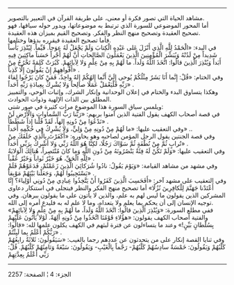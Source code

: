 ------------------------------------------------------------------------

مشاهد الحياة التي تصور فكرة أو معنى، على طريقة القرآن في التعبير
بالتصوير.  
أما المحور الموضوعي للسورة الذي ترتبط به موضوعاتها، ويدور حوله سياقها،
فهو تصحيح العقيدة وتصحيح منهج النظر والفكر. وتصحيح القيم بميزان هذه
العقيدة.  
فأما تصحيح العقيدة فيقرره بدؤها وختامها.  
في البدء: «الْحَمْدُ لِلَّهِ الَّذِي أَنْزَلَ عَلى عَبْدِهِ الْكِتابَ وَلَمْ يَجْعَلْ لَهُ عِوَجاً. قَيِّماً.
لِيُنْذِرَ بَأْساً شَدِيداً مِنْ لَدُنْهُ وَيُبَشِّرَ الْمُؤْمِنِينَ الَّذِينَ يَعْمَلُونَ الصَّالِحاتِ أَنَّ لَهُمْ
أَجْراً حَسَناً ماكِثِينَ فِيهِ أَبَداً وَيُنْذِرَ الَّذِينَ قالُوا: اتَّخَذَ اللَّهُ وَلَداً. ما لَهُمْ بِهِ
مِنْ عِلْمٍ وَلا لِآبائِهِمْ. كَبُرَتْ كَلِمَةً تَخْرُجُ مِنْ أَفْواهِهِمْ إِنْ يَقُولُونَ إِلَّا كَذِباً» .  
وفي الختام: «قُلْ: إِنَّما أَنَا بَشَرٌ مِثْلُكُمْ يُوحى إِلَيَّ أَنَّما إِلهُكُمْ إِلهٌ واحِدٌ، فَمَنْ
كانَ يَرْجُوا لِقاءَ رَبِّهِ فَلْيَعْمَلْ عَمَلًا صالِحاً وَلا يُشْرِكْ بِعِبادَةِ رَبِّهِ أَحَداً» .  
وهكذا يتساوق البدء والختام في إعلان الوحدانية وإنكار الشرك، وإثبات
الوحي، والتمييز المطلق بين الذات الإلهية وذوات الحوادث.  
ويلمس سياق السورة هذا الموضوع مرات كثيرة في صور شتى:  
في قصة أصحاب الكهف يقول الفتية الذين آمنوا بربهم: «رَبُّنا رَبُّ السَّماواتِ
وَالْأَرْضِ لَنْ نَدْعُوَا مِنْ دُونِهِ إِلهاً، لَقَدْ قُلْنا إِذاً شَطَطاً» .  
وفي التعقيب عليها: «ما لَهُمْ مِنْ دُونِهِ مِنْ وَلِيٍّ، وَلا يُشْرِكُ فِي حُكْمِهِ أَحَداً» ..  
وفي قصة الجنتين يقول الرجل المؤمن لصاحبه وهو يحاوره: «أَكَفَرْتَ بِالَّذِي خَلَقَكَ
مِنْ تُرابٍ ثُمَّ مِنْ نُطْفَةٍ ثُمَّ سَوَّاكَ رَجُلًا، لكِنَّا هُوَ اللَّهُ رَبِّي وَلا أُشْرِكُ بِرَبِّي أَحَداً»
.  
وفي التعقيب عليها: «وَلَمْ تَكُنْ لَهُ فِئَةٌ يَنْصُرُونَهُ مِنْ دُونِ اللَّهِ وَما كانَ مُنْتَصِراً،
هُنالِكَ الْوَلايَةُ لِلَّهِ الْحَقِّ، هُوَ خَيْرٌ ثَواباً وَخَيْرٌ عُقْباً» .  
وفي مشهد من مشاهد القيامة: «وَيَوْمَ يَقُولُ: نادُوا شُرَكائِيَ الَّذِينَ زَعَمْتُمْ، فَدَعَوْهُمْ
فَلَمْ يَسْتَجِيبُوا لَهُمْ، وَجَعَلْنا بَيْنَهُمْ مَوْبِقاً» .  
وفي التعقيب على مشهد آخر: «أَفَحَسِبَ الَّذِينَ كَفَرُوا أَنْ يَتَّخِذُوا عِبادِي مِنْ دُونِي
أَوْلِياءَ؟ إِنَّا أَعْتَدْنا جَهَنَّمَ لِلْكافِرِينَ نُزُلًا» أما تصحيح منهج الفكر والنظر
فيتجلى في استنكار دعاوى المشركين الذين يقولون ما ليس لهم به علم، والذين
لا يأتون على ما يقولون ببرهان. وفي توجيه الإنسان إلى أن يحكم بما يعلم
ولا يتعداه، وما لا علم له به فليدع أمره إلى الله.  
ففي مطلع السورة: «وَيُنْذِرَ الَّذِينَ قالُوا: اتَّخَذَ اللَّهُ وَلَداً، ما لَهُمْ بِهِ مِنْ عِلْمٍ
وَلا لِآبائِهِمْ» والفتية أصحاب الكهف يقولون: «هؤُلاءِ قَوْمُنَا اتَّخَذُوا مِنْ دُونِهِ
آلِهَةً. لَوْلا يَأْتُونَ عَلَيْهِمْ بِسُلْطانٍ بَيِّنٍ!» وعند ما يتساءلون عن فترة لبثهم في
الكهف يكلون علمها لله: «قالُوا: رَبُّكُمْ أَعْلَمُ بِما لَبِثْتُمْ» .  
وفي ثنايا القصة إنكار على من يتحدثون عن عددهم رجما بالغيب: «سَيَقُولُونَ:
ثَلاثَةٌ رابِعُهُمْ كَلْبُهُمْ وَيَقُولُونَ: خَمْسَةٌ سادِسُهُمْ كَلْبُهُمْ- رَجْماً بِالْغَيْبِ- وَيَقُولُونَ:
سَبْعَةٌ وَثامِنُهُمْ كَلْبُهُمْ. قُلْ: رَبِّي أَعْلَمُ بِعِدَّتِهِمْ

------------------------------------------------------------------------

الجزء: 4 ¦ الصفحة: 2257
